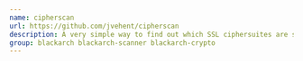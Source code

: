 ```yaml
---
name: cipherscan
url: https://github.com/jvehent/cipherscan
description: A very simple way to find out which SSL ciphersuites are supported by a target.
group: blackarch blackarch-scanner blackarch-crypto
---
```

